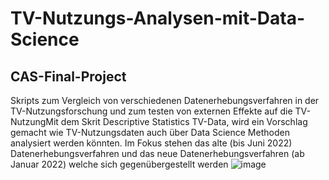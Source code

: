 # TV-Nutzungs-Analysen-mit-Data-Science
## CAS-Final-Project

Skripts zum Vergleich von verschiedenen Datenerhebungsverfahren in der TV-Nutzungsforschung und zum testen von externen Effekte auf die TV-NutzungMit dem Skrit Descriptive Statistics TV-Data, wird ein Vorschlag gemacht wie  TV-Nutzungsdaten auch über Data Science Methoden analysiert werden könnten. Im Fokus stehen das alte (bis Juni 2022) Datenerhebungsverfahren und das neue Datenerhebungsverfahren (ab Januar 2022) welche sich gegenübergestellt werden
![image](https://user-images.githubusercontent.com/89083574/184543938-cd0727f3-fee2-4b40-a4ea-424e49da9c4f.png)

